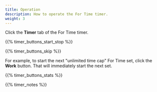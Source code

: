```yaml
---
title: Operation
description: How to operate the For Time timer.
weight: 3
---
```


Click the **Timer** tab of the For Time timer.

{{% timer_buttons_start_stop %}}

{{% timer_buttons_skip %}}

For example, to start the next "unlimited time cap" For Time set, 
click the **Work** button. That will immediately start the next set.

{{% timer_buttons_stats %}}

{{% timer_notes %}}